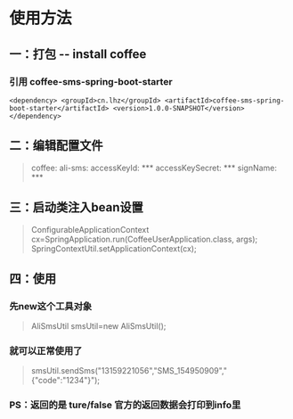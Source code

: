 # 使用方法

## 一：打包 -- install coffee  

### 引用 coffee-sms-spring-boot-starter

`<dependency>
<groupId>cn.lhz</groupId>
<artifactId>coffee-sms-spring-boot-starter</artifactId>
<version>1.0.0-SNAPSHOT</version>
</dependency>`

## 二：编辑配置文件

>coffee: 
>  ali-sms:
>   accessKeyId: ***
>   accessKeySecret: ***
>   signName: ***

## 三：启动类注入bean设置

> ConfigurableApplicationContext cx=SpringApplication.run(CoffeeUserApplication.class, args);
> SpringContextUtil.setApplicationContext(cx); 

## 四：使用
### 先new这个工具对象
> AliSmsUtil smsUtil=new AliSmsUtil();

### 就可以正常使用了
> smsUtil.sendSms("13159221056","SMS_154950909","{\"code\":\"1234\"}");


### PS：返回的是 ture/false  官方的返回数据会打印到info里

    
        
